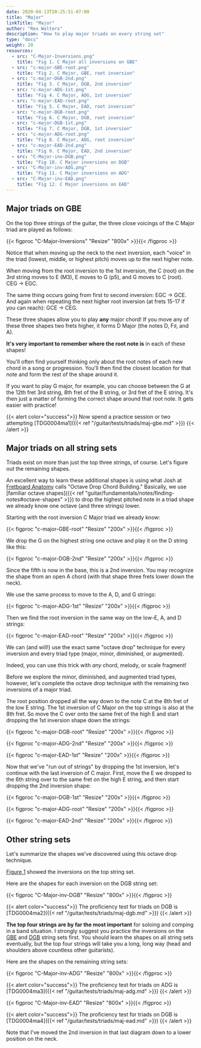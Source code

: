```yaml
---
date: 2020-04-13T20:25:51-07:00
title: "Major"
linkTitle: "Major"
author: "Rex Walters"
description: "How to play major triads on every string set"
type: "docs"
weight: 20
resources:
  - src: "C-Major-Inversions.png"
    title: "Fig 1. C Major all inversions on GBE"
  - src: "c-major-GBE-root.png"
    title: "Fig 2. C Major, GBE, root inversion"
  - src: "c-major-DGB-2nd.png"
    title: "Fig 3. C Major, DGB, 2nd inversion"
  - src: "c-major-ADG-1st.png"
    title: "Fig 4. C Major, ADG, 1st inversion"
  - src: "c-major-EAD-root.png"
    title: "Fig 5. C Major, EAD, root inversion"
  - src: "c-major-DGB-root.png"
    title: "Fig 6. C Major, DGB, root inversion"
  - src: "c-major-DGB-1st.png"
    title: "Fig 7. C Major, DGB, 1st inversion"
  - src: "c-major-ADG-root.png"
    title: "Fig 8. C Major, ADG, root inversion"
  - src: "c-major-EAD-2nd.png"
    title: "Fig 9. C Major, EAD, 2nd inversion"
  - src: "C-Major-inv-DGB.png"
    title: "Fig 10. C Major inversions on DGB"
  - src: "C-Major-inv-ADG.png"
    title: "Fig 11. C Major inversions on ADG"
  - src: "C-Major-inv-EAD.png"
    title: "Fig 12. C Major inversions on EAD"
---
```


## Major triads on GBE

On the top three strings of the guitar, the three close voicings of the C Major triad are played as follows:

{{< figproc "C-Major-Inversions" "Resize" "800x" >}}{{< /figproc >}}

Notice that when moving up the neck to the next inversion, each "voice" in the triad (lowest, middle, or highest pitch) moves up to the next higher note.

When moving from the root inversion to the 1st inversion, the C (root) on the 3rd string moves to E (M3), E moves to G (p5), and G moves to C (root). CEG &rarr; EGC.

The same thing occurs going from first to second inversion: EGC &rarr; GCE. And again when repeating the next higher root inversion (at frets 15-17 if you can reach): GCE &rarr; CEG.

These three shapes allow you to play **any** major chord! If you move any of these three shapes two frets higher, it forms D Major (the notes D, F&sharp;, and A).

**It's very important to remember where the root note is** in each of these shapes!

You'll often find yourself thinking only about the root notes of each new chord in a song or progression. You'll then find the closest location for that note and form the rest of the shape around it.

If you want to play G major, for example, you can choose between the G at the 12th fret 3rd string, 8th fret of the B string, or 3rd fret of the E string. It's then just a matter of forming the correct shape around that root note. It gets easier with practice!

{{< alert color="success">}}
Now spend a practice session or two attempting [TDG0004ma1]({{< ref "/guitar/tests/triads/maj-gbe.md" >}})
{{< /alert >}}

## Major triads on all string sets

Triads exist on more than just the top three strings, of course. Let's figure out the remaining shapes.

An excellent way to learn these additional shapes is using what Josh at [Fretboard Anatomy](https://fretboard-anatomy.com) calls "Octave Drop Chord Building." Basically, we use [familiar octave shapes]({{< ref "guitar/fundamentals/notes/finding-notes#octave-shapes" >}}) to drop the highest pitched note in a triad shape we already know one octave (and three strings) lower.

Starting with the root inversion C Major triad we already know:

{{< figproc "c-major-GBE-root" "Resize" "200x" >}}{{< /figproc >}}

We drop the G on the highest string one octave and play it on the D string like this:

{{< figproc "c-major-DGB-2nd" "Resize" "200x" >}}{{< /figproc >}}

Since the fifth is now in the base, this is a 2nd inversion. You may recognize the shape from an open A chord (with that shape three frets lower down the neck).

We use the same process to move to the A, D, and G strings:

{{< figproc "c-major-ADG-1st" "Resize" "200x" >}}{{< /figproc >}}

Then we find the root inversion in the same way on the low-E, A, and D strings:

{{< figproc "c-major-EAD-root" "Resize" "200x" >}}{{< /figproc >}}

We can (and will!) use the exact same "octave drop" technique for every inversion and every triad type (major, minor, diminished, or augmented).

Indeed, you can use this trick with *any* chord, melody, or scale fragment!

Before we explore the minor, diminished, and augmented triad types, however, let's complete the octave drop technique with the remaining two inversions of a major triad.

The root position dropped all the way down to the note C at the 8th fret of the low E string. The 1st inversion of C Major on the top strings is also at the 8th fret. So move the C over onto the same fret of the high E and start dropping the 1st inversion shape down the strings:

{{< figproc "c-major-DGB-root" "Resize" "200x" >}}{{< /figproc >}}

{{< figproc "c-major-ADG-2nd" "Resize" "200x" >}}{{< /figproc >}}

{{< figproc "c-major-EAD-1st" "Resize" "200x" >}}{{< /figproc >}}

Now that we've "run out of strings" by dropping the 1st inversion, let's continue with the last inversion of C major. First, move the E we dropped to the 6th string over to the same fret on the high E string, and then start dropping the 2nd inversion shape:

{{< figproc "c-major-DGB-1st" "Resize" "200x" >}}{{< /figproc >}}

{{< figproc "c-major-ADG-root" "Resize" "200x" >}}{{< /figproc >}}

{{< figproc "c-major-EAD-2nd" "Resize" "200x" >}}{{< /figproc >}}

## Other string sets

Let's summarize the shapes we've discovered using this octave drop technique.

[Figure 1](#C-Major-Inversions) showed the inversions on the top string set.

Here are the shapes for each inversion on the DGB string set:

{{< figproc "C-Major-inv-DGB" "Resize" "800x" >}}{{< /figproc >}}

{{< alert color="success">}}
The proficiency test for triads on DGB is [TDG0004ma2]({{< ref "/guitar/tests/triads/maj-dgb.md" >}})
{{< /alert >}}

**The top four strings are by far the most important** for soloing and comping in a band situation. I strongly suggest you practice the inversions on the [GBE](#C-Major-Inversions) and [DGB](#C-Major-inv-DGB) string sets first. You should learn the shapes on all string sets eventually, but the top four strings will take you a long, long way (head and shoulders above countless other guitarists).

Here are the shapes on the remaining string sets:

{{< figproc "C-Major-inv-ADG" "Resize" "800x" >}}{{< /figproc >}}

{{< alert color="success">}}
The proficiency test for triads on ADG is [TDG0004ma3]({{< ref "/guitar/tests/triads/maj-adg.md" >}})
{{< /alert >}}

{{< figproc "C-Major-inv-EAD" "Resize" "800x" >}}{{< /figproc >}}

{{< alert color="success">}}
The proficiency test for triads on DGB is [TDG0004ma4]({{< ref "/guitar/tests/triads/maj-ead.md" >}})
{{< /alert >}}

Note that I've moved the 2nd inversion in that last diagram down to a lower position on the neck.
